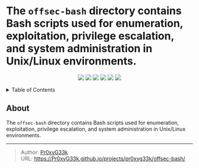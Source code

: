 # The `offsec-bash` directory contains Bash scripts used for enumeration, exploitation, privilege escalation, and system administration in Unix/Linux environments.

<!--   my-icons -->
<p align="center">
    <a href="https://github.com/offsec-bash/src"><img src="https://img.shields.io/badge/status-Maintenance-orange.svg?style=for-the-badge"></a>
    <a href="https://github.com/Pr0xyG33k/offsec-bash/graphs/contributors"><img src="https://img.shields.io/github/contributors/Pr0xyG33k/offsec-bash?style=for-the-badge"></a>
    <a href="https://github.com/Pr0xyG33k/offsec-bash/stargazers"><img src="https://img.shields.io/github/stars/Pr0xyG33k/offsec-bash?style=for-the-badge"></a>
    <a href="https://github.com/Pr0xyG33k/offsec-bash/network/members"><img src="https://img.shields.io/github/forks/Pr0xyG33k/offsec-bash.svg?style=for-the-badge"></a>
    <a href="https://github.com/Pr0xyG33k/offsec-bash/issues"><img src="https://img.shields.io/github/issues/Pr0xyG33k/offsec-bash.svg?style=for-the-badge"></a>
    <a href="https://github.com/Pr0xyG33k/offsec-bash/blob/master/LICENSE"><img src="https://img.shields.io/github/license/Pr0xyG33k/offsec-bash.svg?style=for-the-badge"></a>
</p>

<details>
  <summary>Table of Contents</summary>
  <ol>
    <li><a href="#about">about</a></li>
    <li><a href="#projects">projects</a></li>
    <li><a href="#contributing">contributing</a></li>
    <li><a href="#license">license</a></li>
  </ol>
</details>

## About

The `offsec-bash` directory contains Bash scripts used for enumeration, exploitation, privilege escalation, and system administration in Unix/Linux environments. 


---

> Author: [Pr0xyG33k](https://github.com/Pr0xyG33k)  
> URL: https://Pr0xyG33k.github.io/projects/pr0xyg33k/offsec-bash/  

